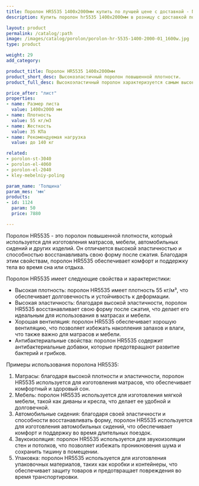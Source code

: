 ```yaml
---
title: Поролон HR5535 1400х2000мм купить по лучшей цене с доставкой - Поролоныч
description: Купить поролон hr5535 1400х2000мм в розницу с доставкой по Москве в интернет-магазине Поролоныча.

layout: product
permalink: /catalog/:path
image: /images/catalog/porolon/porolon-hr-5535-1400-2000-01_1600w.jpg
type: product

weight: 29
add_category: 

product_title: Поролон HR5535 1400х2000мм
product_short_desc: Высокоэластичный поролон повышенной плотности.
product_full_desc: Высокоэластичный поролон характеризуется самым высоким уровнем комфорта благодаря сочетанию низкой начальной жесткости с высоким значением несущей способности и отсутствием эффекта проваливания. Уникальный материал для изготовления качественной мебели для сидения и лежания.

price_after: "лист"
properties:
- name: Размер листа
  value: 1400х2000 мм
- name: Плотность
  value: 55 кг/м3
- name: Жесткость
  value: 35 КПа
- name: Рекомендуемая нагрузка
  value: до 140 кг

related:
- porolon-st-3040
- porolon-el-4060
- porolon-el-2040
- kley-mebelniy-poling

param_name: 'Толщина'
param_mes: 'мм'
products:
- id: 1124
  param: 50
  price: 7880

---
```

Поролон HR5535 - это поролон повышенной плотности, который используется для изготовления матрасов, мебели, автомобильных сидений и других изделий. Он отличается высокой эластичностью и способностью восстанавливать свою форму после сжатия. Благодаря этим свойствам, поролон HR5535 обеспечивает комфорт и поддержку тела во время сна или отдыха.

Поролон HR5535 имеет следующие свойства и характеристики:

- Высокая плотность: поролон HR5535 имеет плотность 55 кг/м³, что обеспечивает долговечность и устойчивость к деформации.
- Высокая эластичность: благодаря высокой эластичности, поролон HR5535 восстанавливает свою форму после сжатия, что делает его идеальным для использования в матрасах и мебели.
- Хорошая вентиляция: поролон HR5535 обеспечивает хорошую вентиляцию, что позволяет избежать накопления запахов и влаги, что также важно для матрасов и мебели.
- Антибактериальные свойства: поролон HR5535 содержит антибактериальные добавки, которые предотвращают развитие бактерий и грибков.

Примеры использования поролона HR5535:

1. Матрасы: благодаря высокой плотности и эластичности, поролон HR5535 используется для изготовления матрасов, что обеспечивает комфортный и здоровый сон.
2. Мебель: поролон HR5535 используется для изготовления мягкой мебели, такой как диваны и кресла, что делает ее удобной и долговечной.
3. Автомобильные сидения: благодаря своей эластичности и способности восстанавливать форму, поролон HR5535 используется для изготовления автомобильных сидений, что обеспечивает комфорт и поддержку во время длительных поездок.
4. Звукоизоляция: поролон HR5535 используется для звукоизоляции стен и потолков, что позволяет избежать проникновения шума и сохранить тишину в помещении.
5. Упаковка: поролон HR5535 используется для изготовления упаковочных материалов, таких как коробки и контейнеры, что обеспечивает защиту товаров и предотвращает повреждения во время транспортировки.